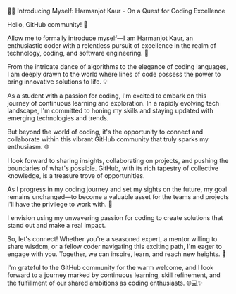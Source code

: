 👩‍💻 Introducing Myself: Harmanjot Kaur - On a Quest for Coding Excellence

Hello, GitHub community! 🌟

Allow me to formally introduce myself—I am Harmanjot Kaur, an enthusiastic coder with a relentless pursuit of excellence in the realm of technology, coding, and software engineering. 🚀

From the intricate dance of algorithms to the elegance of coding languages, I am deeply drawn to the world where lines of code possess the power to bring innovative solutions to life. 💡

As a student with a passion for coding, I'm excited to embark on this journey of continuous learning and exploration. In a rapidly evolving tech landscape, I'm committed to honing my skills and staying updated with emerging technologies and trends.

But beyond the world of coding, it's the opportunity to connect and collaborate within this vibrant GitHub community that truly sparks my enthusiasm. 🌐

I look forward to sharing insights, collaborating on projects, and pushing the boundaries of what's possible. GitHub, with its rich tapestry of collective knowledge, is a treasure trove of opportunities.

As I progress in my coding journey and set my sights on the future, my goal remains unchanged—to become a valuable asset for the teams and projects I'll have the privilege to work with. 🌟

I envision using my unwavering passion for coding to create solutions that stand out and make a real impact.

So, let's connect! Whether you're a seasoned expert, a mentor willing to share wisdom, or a fellow coder navigating this exciting path, I'm eager to engage with you. Together, we can inspire, learn, and reach new heights. 🤝

I'm grateful to the GitHub community for the warm welcome, and I look forward to a journey marked by continuous learning, skill refinement, and the fulfillment of our shared ambitions as coding enthusiasts. 🌐💻✨

<!---
harmanjot0002/harmanjot0002 is a ✨ special ✨ repository because its `README.md` (this file) appears on your GitHub profile.
You can click the Preview link to take a look at your changes.
--->
